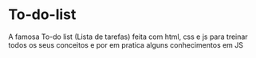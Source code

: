 # To-do-list
 A famosa To-do list (Lista de tarefas) feita com html, css e js para treinar todos os seus conceitos e por em pratica alguns conhecimentos em JS
